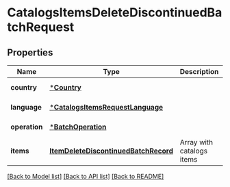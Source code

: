 # CatalogsItemsDeleteDiscontinuedBatchRequest

## Properties
Name | Type | Description | Notes
------------ | ------------- | ------------- | -------------
**country** | [***Country**](Country.md) |  | [default to null]
**language** | [***CatalogsItemsRequestLanguage**](CatalogsItemsRequest_language.md) |  | [default to null]
**operation** | [***BatchOperation**](BatchOperation.md) |  | [default to null]
**items** | [**ItemDeleteDiscontinuedBatchRecord**](ItemDeleteDiscontinuedBatchRecord.md) | Array with catalogs items | [default to null]

[[Back to Model list]](../README.md#documentation-for-models) [[Back to API list]](../README.md#documentation-for-api-endpoints) [[Back to README]](../README.md)


